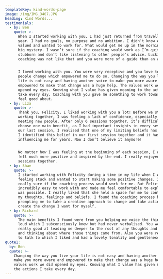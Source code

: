 ```yaml
---
templateKey: kind-words-page
image: /img/IMG_3467.JPG
heading: Kind Words...
testimonials:
  - by: Ben
    quote: >-
      When I started working with you, I had just returned from travelling for a
      year. I had no goals, no purpose and no ambition. I didn’t know what I
      valued and wanted to work for. What would get me up in the morning was a
      big mystery. I wasn’t sure if the coaching would work as I’m quite
      stubborn and don’t like listening to other people’s advice. Luckily,
      coaching was not like that and you were more of a guide than an advisor. 


      I loved working with you. You were very receptive and you love to see
      people change which empowered me to do so. Changing the way you live your
      life is not easy and having another voice to make you more aware and
      empowered to make that change was a huge help. The values work we did
      opened my eyes. Knowing what I value has given meaning to the actions I
      take every day. Coaching with you gave me something to work towards and
      feel good about. 
  - by: Liza
    quote: >-
      Thank you, Felicity. I liked working with you a lot! Before we started
      working together, I was feeling a lack of confidence, especially when
      meeting new people. After only 6 sessions together, it’s difficult to 
      choose one main benefit, as I had important insights in every session. In
      our last session, I realised that one of my limiting beliefs has changed.
      I identified this belief in our first session together and it has been
      influencing me for years. Now I don’t believe it anymore!


      No matter how I was feeling at the beginning of each session, I always
      felt much more positive and inspired by the end. I really enjoyed our
      sessions together.
  - by: Shae
    quote: >-
      I started working with Felicity during a time in my life when I was
      feeling stuck and wanted to start making some positive changes. I wasn’t
      really sure if the coaching process would work for me. But Felicity was
      incredibly easy to work with and made me feel comfortable to explore what
      was possible. I really liked that she held a space for me to contemplate
      my thoughts, feelings and beliefs. I found the coaching process helpful in
      prompting me to take a creative approach to change and take actions to
      create the change I want for myself.
  - by: Richard
    quote: >-
      The main benefits I found were from you helping me voice the things out
      loud which I subconsciously knew but had never verbalised. You were also
      really good at leading me deeper to the root of any thoughts and beliefs
      and thinking about where those things came from. Also you were really easy
      to talk to which I liked and had a lovely tonality and gentleness.
quote1:
  by: Ben
  quote: >-
    Changing the way you live your life is not easy and having another voice to
    make you more aware and empowered to make that change was a huge help. The
    values work we did opened my eyes. Knowing what I value has given meaning to
    the actions I take every day.
---
```


